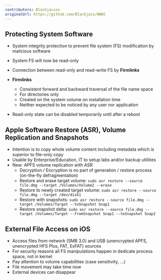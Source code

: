 ```yaml
---
contributors: Blackjacxxx
originalUrl: https://github.com/Blackjacx/WWDC
---
```



## Protecting System Software

- System integrity protection to prevent file system (FS) modification by malicious software
- System FS will now be read-only
- Connection between read-only and read-write FS by **Firmlinks**
- **Firmlinks**
  - Consistent forward and backward traversal of the file name space
  - For directories only
  - Created on the system volume on installation time
  - Neither expected to be noticed by any user nor application

- Read-only state can be disabled temporarily until after a reboot

## Apple Software Restore (ASR), Volume Replication and Snapshots

- Intention is to copy whole volume content including metadata which is superior to file-only copy
- Usable by Enterprise/Education, IT to setup labs and/or backup utilities
- New: APFS volume replication with ASR
  - Decryption / Encryption is no part of generation / restore process (on-the-fly defragmentation)
  - Restore and erase target volume: `sudo asr restore --source file.dmg --target /Volumes/Volume2 --erase`
  - Restore to newly created target volume: `sudo asr restore --source file.dmg --target /dev/disk1`
  - Restore with snapshots: `sudo asr restore --source file.dmg --target /Volumes/Target --toSnapshot Snap1`
  - Restore snapshot delta: `sudo asr restore --source file.dmg --target /Volumes/Target --fromSnapshot Snap1 --toSnapshot Snap2`

## External File Access on iOS

- Access files from network (SMB 3.0) and USB (unencrypted APFS, unencrypted HFS Plus, FAT, ExFAT) sources
- For security reasons all FS manipulations happen in dedicate process space, not in kernel
- Pay attention to volume capabilities (case sensitivity, ...)
- File movement may take time now
- External devices can disappear
